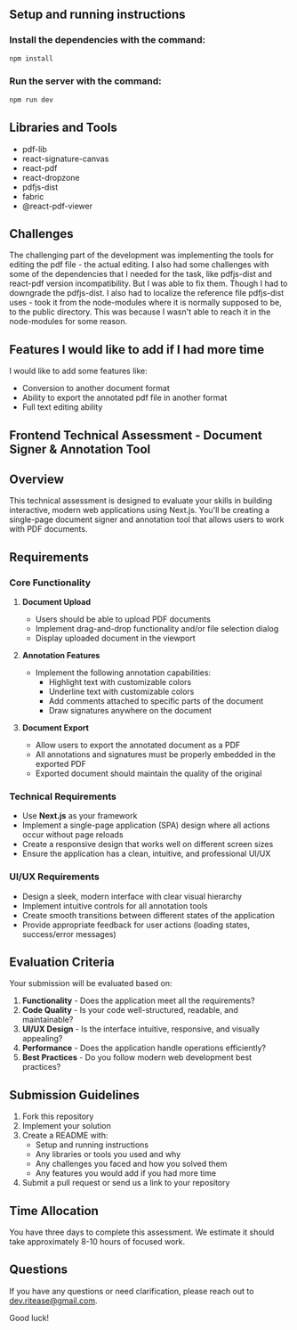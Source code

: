 ## Setup and running instructions

### Install the dependencies with the command:
```bash
npm install
```

### Run the server with the command:
```bash
npm run dev
```

## Libraries and Tools
- pdf-lib
- react-signature-canvas
- react-pdf
- react-dropzone
- pdfjs-dist
- fabric
- @react-pdf-viewer

## Challenges
The challenging part of the development was implementing the tools for editing the pdf file - the actual editing.
I also had some challenges with some of the dependencies that I needed for the task, like pdfjs-dist and react-pdf version incompatibility. But I was able to fix them. Though I had to downgrade the pdfjs-dist.
I also had to localize the reference file pdfjs-dist uses - took it from the node-modules where it is normally supposed to be, to the public directory. This was because I wasn't able to reach it in the node-modules for some reason.


## Features I would like to add if I had more time
I would like to add some features like:
 - Conversion to another document format
 - Ability to export the annotated pdf file in another format
 - Full text editing ability









## Frontend Technical Assessment - Document Signer & Annotation Tool

## Overview

This technical assessment is designed to evaluate your skills in building interactive, modern web applications using Next.js. You'll be creating a single-page document signer and annotation tool that allows users to work with PDF documents.

## Requirements

### Core Functionality

1. **Document Upload**
   - Users should be able to upload PDF documents
   - Implement drag-and-drop functionality and/or file selection dialog
   - Display uploaded document in the viewport

2. **Annotation Features**
   - Implement the following annotation capabilities:
     - Highlight text with customizable colors
     - Underline text with customizable colors
     - Add comments attached to specific parts of the document
     - Draw signatures anywhere on the document

3. **Document Export**
   - Allow users to export the annotated document as a PDF
   - All annotations and signatures must be properly embedded in the exported PDF
   - Exported document should maintain the quality of the original

### Technical Requirements

- Use **Next.js** as your framework
- Implement a single-page application (SPA) design where all actions occur without page reloads
- Create a responsive design that works well on different screen sizes
- Ensure the application has a clean, intuitive, and professional UI/UX

### UI/UX Requirements

- Design a sleek, modern interface with clear visual hierarchy
- Implement intuitive controls for all annotation tools
- Create smooth transitions between different states of the application
- Provide appropriate feedback for user actions (loading states, success/error messages)

## Evaluation Criteria

Your submission will be evaluated based on:

1. **Functionality** - Does the application meet all the requirements?
2. **Code Quality** - Is your code well-structured, readable, and maintainable?
3. **UI/UX Design** - Is the interface intuitive, responsive, and visually appealing?
4. **Performance** - Does the application handle operations efficiently?
5. **Best Practices** - Do you follow modern web development best practices?

## Submission Guidelines

1. Fork this repository
2. Implement your solution
3. Create a README with:
   - Setup and running instructions
   - Any libraries or tools you used and why
   - Any challenges you faced and how you solved them
   - Any features you would add if you had more time
4. Submit a pull request or send us a link to your repository

## Time Allocation

You have three days to complete this assessment. We estimate it should take approximately 8-10 hours of focused work.

## Questions

If you have any questions or need clarification, please reach out to [dev.ritease@gmail.com](mailto:dev.ritease@gmail.com).

Good luck!


